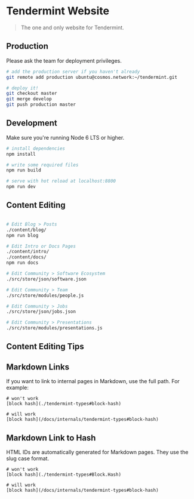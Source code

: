 # Tendermint Website

> The one and only website for Tendermint.

## Production

Please ask the team for deployment privileges.

``` bash
# add the production server if you haven't already
git remote add production ubuntu@cosmos.network:~/tendermint.git
```

``` bash
# deploy it!
git checkout master
git merge develop
git push production master
```

## Development

Make sure you're running Node 6 LTS or higher.

``` bash
# install dependencies
npm install

# write some required files
npm run build

# serve with hot reload at localhost:8800
npm run dev
```

## Content Editing

``` bash

# Edit Blog > Posts
./content/blog/
npm run blog

# Edit Intro or Docs Pages
./content/intro/
./content/docs/
npm run docs

# Edit Community > Software Ecosystem
./src/store/json/software.json

# Edit Community > Team
./src/store/modules/people.js

# Edit Community > Jobs
./src/store/json/jobs.json

# Edit Community > Presentations
./src/store/modules/presentations.js
```

## Content Editing Tips

## Markdown Links
If you want to link to internal pages in Markdown, use the full path. For example:

    # won't work
    [block hash](./tendermint-types#block-hash)

    # will work
    [block hash](/docs/internals/tendermint-types#block-hash)

## Markdown Link to Hash
HTML IDs are automatically generated for Markdown pages. They use the slug case format.

    # won't work
    [block hash](./tendermint-types#Block.Hash)

    # will work
    [block hash](/docs/internals/tendermint-types#block-hash)


